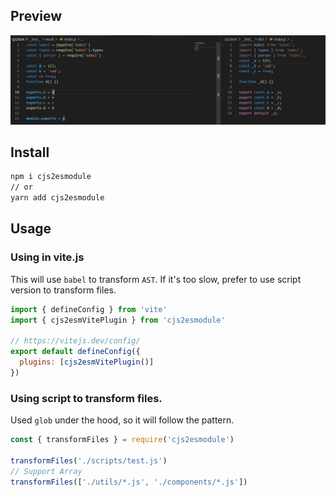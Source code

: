 ## Preview
![avatar](./preview.png)

## Install

```cmd
npm i cjs2esmodule
// or
yarn add cjs2esmodule
```

## Usage

### Using in vite.js
This will use `babel` to transform `AST`. If it's too slow, prefer to use script version to transform files.

```js
import { defineConfig } from 'vite'
import { cjs2esmVitePlugin } from 'cjs2esmodule'

// https://vitejs.dev/config/
export default defineConfig({
  plugins: [cjs2esmVitePlugin()]
})
```

### Using script to transform files.
Used `glob` under the hood, so it will follow the pattern.

```js
const { transformFiles } = require('cjs2esmodule')

transformFiles('./scripts/test.js')
// Support Array
transformFiles(['./utils/*.js', './components/*.js'])
```
